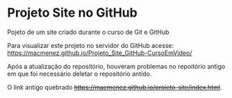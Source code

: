 # Projeto Site no GitHub
Pojeto de um site criado durante o curso de Git e GitHub

Para visualizar este projeto no servidor do GitHub acesse: https://macmenez.github.io/Projeto_Site_GitHub-CursoEmVideo/

Após a atualização do repositório, houveram problemas no repoitório antigo em que foi necessário deletar o repositório antido. 

O link antigo quebrado ~~https://macmenez.github.io/projeto-site/index.html~~.
